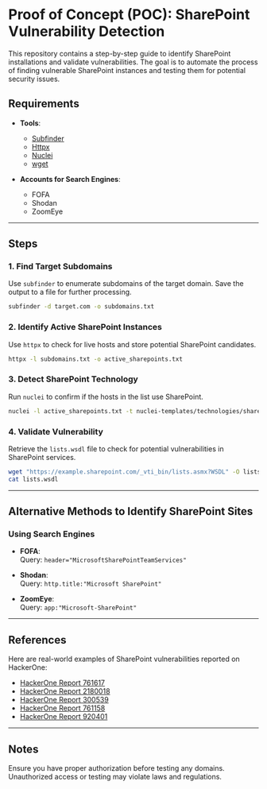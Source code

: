 
# Proof of Concept (POC): SharePoint Vulnerability Detection

This repository contains a step-by-step guide to identify SharePoint installations and validate vulnerabilities. The goal is to automate the process of finding vulnerable SharePoint instances and testing them for potential security issues.

## Requirements

- **Tools**:  
  - [Subfinder](https://github.com/projectdiscovery/subfinder)  
  - [Httpx](https://github.com/projectdiscovery/httpx)  
  - [Nuclei](https://github.com/projectdiscovery/nuclei)  
  - [wget](https://www.gnu.org/software/wget/)  

- **Accounts for Search Engines**:  
  - FOFA  
  - Shodan  
  - ZoomEye  

---

## Steps

### 1. Find Target Subdomains
Use `subfinder` to enumerate subdomains of the target domain. Save the output to a file for further processing.
```bash
subfinder -d target.com -o subdomains.txt
```

### 2. Identify Active SharePoint Instances
Use `httpx` to check for live hosts and store potential SharePoint candidates.
```bash
httpx -l subdomains.txt -o active_sharepoints.txt
```

### 3. Detect SharePoint Technology
Run `nuclei` to confirm if the hosts in the list use SharePoint.
```bash
nuclei -l active_sharepoints.txt -t nuclei-templates/technologies/sharepoint-detection.yaml
```

### 4. Validate Vulnerability
Retrieve the `lists.wsdl` file to check for potential vulnerabilities in SharePoint services.
```bash
wget "https://example.sharepoint.com/_vti_bin/lists.asmx?WSDL" -O lists.wsdl
cat lists.wsdl
```

---

## Alternative Methods to Identify SharePoint Sites

### Using Search Engines
- **FOFA**:  
  Query: `header="MicrosoftSharePointTeamServices"`

- **Shodan**:  
  Query: `http.title:"Microsoft SharePoint"`

- **ZoomEye**:  
  Query: `app:"Microsoft-SharePoint"`

---

## References

Here are real-world examples of SharePoint vulnerabilities reported on HackerOne:

- [HackerOne Report 761617](https://hackerone.com/reports/761617)  
- [HackerOne Report 2180018](https://hackerone.com/reports/2180018)  
- [HackerOne Report 300539](https://hackerone.com/reports/300539)  
- [HackerOne Report 761158](https://hackerone.com/reports/761158)  
- [HackerOne Report 920401](https://hackerone.com/reports/920401)  

---

## Notes
Ensure you have proper authorization before testing any domains. Unauthorized access or testing may violate laws and regulations.
